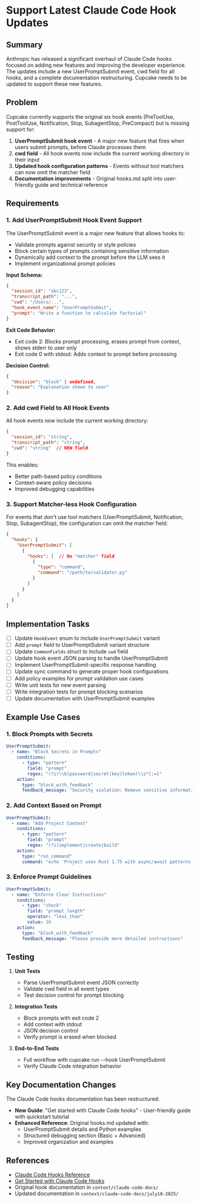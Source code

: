 # Support Latest Claude Code Hook Updates

## Summary

Anthropic has released a significant overhaul of Claude Code hooks focused on adding new features and improving the developer experience. The updates include a new UserPromptSubmit event, cwd field for all hooks, and a complete documentation restructuring. Cupcake needs to be updated to support these new features.

## Problem

Cupcake currently supports the original six hook events (PreToolUse, PostToolUse, Notification, Stop, SubagentStop, PreCompact) but is missing support for:

1. **UserPromptSubmit hook event** - A major new feature that fires when users submit prompts, before Claude processes them
2. **cwd field** - All hook events now include the current working directory in their input
3. **Updated hook configuration patterns** - Events without tool matchers can now omit the matcher field
4. **Documentation improvements** - Original hooks.md split into user-friendly guide and technical reference

## Requirements

### 1. Add UserPromptSubmit Hook Event Support

The UserPromptSubmit event is a major new feature that allows hooks to:
- Validate prompts against security or style policies
- Block certain types of prompts containing sensitive information  
- Dynamically add context to the prompt before the LLM sees it
- Implement organizational prompt policies

**Input Schema:**
```json
{
  "session_id": "abc123",
  "transcript_path": "...",
  "cwd": "/Users/...",
  "hook_event_name": "UserPromptSubmit",
  "prompt": "Write a function to calculate factorial"
}
```

**Exit Code Behavior:**
- Exit code 2: Blocks prompt processing, erases prompt from context, shows stderr to user only
- Exit code 0 with stdout: Adds context to prompt before processing

**Decision Control:**
```json
{
  "decision": "block" | undefined,
  "reason": "Explanation shown to user"
}
```

### 2. Add cwd Field to All Hook Events

All hook events now include the current working directory:
```json
{
  "session_id": "string",
  "transcript_path": "string",
  "cwd": "string"  // NEW field
}
```

This enables:
- Better path-based policy conditions
- Context-aware policy decisions
- Improved debugging capabilities

### 3. Support Matcher-less Hook Configuration

For events that don't use tool matchers (UserPromptSubmit, Notification, Stop, SubagentStop), the configuration can omit the matcher field:

```json
{
  "hooks": {
    "UserPromptSubmit": [
      {
        "hooks": [  // No "matcher" field
          {
            "type": "command",
            "command": "/path/to/validator.py"
          }
        ]
      }
    ]
  }
}
```

## Implementation Tasks

- [ ] Update `HookEvent` enum to include `UserPromptSubmit` variant
- [ ] Add `prompt` field to UserPromptSubmit variant structure  
- [ ] Update `CommonFields` struct to include `cwd` field
- [ ] Update hook event JSON parsing to handle UserPromptSubmit
- [ ] Implement UserPromptSubmit-specific response handling
- [ ] Update sync command to generate proper hook configurations
- [ ] Add policy examples for prompt validation use cases
- [ ] Write unit tests for new event parsing
- [ ] Write integration tests for prompt blocking scenarios
- [ ] Update documentation with UserPromptSubmit examples

## Example Use Cases

### 1. Block Prompts with Secrets
```yaml
UserPromptSubmit:
  - name: "Block Secrets in Prompts"
    conditions:
      - type: "pattern"
        field: "prompt"
        regex: "(?i)\\b(password|secret|key|token)\\s*[:=]"
    action:
      type: "block_with_feedback"
      feedback_message: "Security violation: Remove sensitive information from your prompt"
```

### 2. Add Context Based on Prompt
```yaml
UserPromptSubmit:
  - name: "Add Project Context"
    conditions:
      - type: "pattern"
        field: "prompt"
        regex: "(?i)implement|create|build"
    action:
      type: "run_command"
      command: "echo 'Project uses Rust 1.75 with async/await patterns'"
```

### 3. Enforce Prompt Guidelines
```yaml
UserPromptSubmit:
  - name: "Enforce Clear Instructions"
    conditions:
      - type: "check"
        field: "prompt_length"
        operator: "less_than"
        value: 10
    action:
      type: "block_with_feedback"
      feedback_message: "Please provide more detailed instructions"
```

## Testing

1. **Unit Tests**
   - Parse UserPromptSubmit event JSON correctly
   - Validate cwd field in all event types
   - Test decision control for prompt blocking

2. **Integration Tests**
   - Block prompts with exit code 2
   - Add context with stdout
   - JSON decision control
   - Verify prompt is erased when blocked

3. **End-to-End Tests**
   - Full workflow with cupcake run --hook UserPromptSubmit
   - Verify Claude Code integration behavior

## Key Documentation Changes

The Claude Code hooks documentation has been restructured:
- **New Guide**: "Get started with Claude Code hooks" - User-friendly guide with quickstart tutorial
- **Enhanced Reference**: Original hooks.md updated with:
  - UserPromptSubmit details and Python examples
  - Structured debugging section (Basic + Advanced)
  - Improved organization and examples

## References

- [Claude Code Hooks Reference](https://docs.anthropic.com/en/docs/claude-code/hooks)
- [Get Started with Claude Code Hooks](https://docs.anthropic.com/en/docs/claude-code/hooks-guide)
- Original hook documentation in `context/claude-code-docs/`
- Updated documentation in `context/claude-code-docs/july18-2025/`